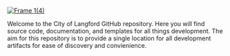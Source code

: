 <a href="https://langford.ca">![Frame 1(4)](https://user-images.githubusercontent.com/40218657/168182827-5f060ab5-1410-4a5a-ba26-1a1a40eaf40d.png)</a>

Welcome to the City of Langford GitHub repository. Here you will find source code, documentation, and templates for all things development. The aim for this repository is to provide a single location for all development artifacts for ease of discovery and convienience. 
